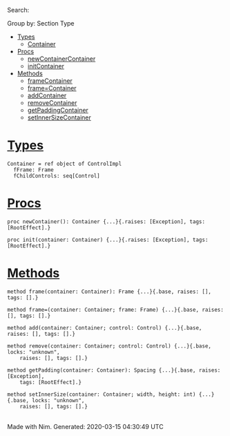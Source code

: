 Search:

Group by: Section Type

-   [Types](#7)
    -   [Container](#Container "Container = ref object of ControlImpl
          fFrame: Frame
          fChildControls: seq[Control]")
-   [Procs](#12)
    -   [newContainerContainer](#newContainer "newContainer(): Container")
    -   [initContainer](#init%2CContainer "init(container: Container)")
-   [Methods](#14)
    -   [frameContainer](#frame.e%2CContainer "frame(container: Container): Frame")
    -   [frame=Container](#frame%3D.e%2CContainer%2CFrame "frame=(container: Container; frame: Frame)")
    -   [addContainer](#add.e%2CContainer%2CControl "add(container: Container; control: Control)")
    -   [removeContainer](#remove.e%2CContainer%2CControl "remove(container: Container; control: Control)")
    -   [getPaddingContainer](#getPadding.e%2CContainer "getPadding(container: Container): Spacing")
    -   [setInnerSizeContainer](#setInnerSize.e%2CContainer%2Cint%2Cint "setInnerSize(container: Container; width, height: int)")

[Types](#7)
===========

    Container = ref object of ControlImpl
      fFrame: Frame
      fChildControls: seq[Control]

[Procs](#12)
============

    proc newContainer(): Container {...}{.raises: [Exception], tags: [RootEffect].}

    proc init(container: Container) {...}{.raises: [Exception], tags: [RootEffect].}

[Methods](#14)
==============

    method frame(container: Container): Frame {...}{.base, raises: [], tags: [].}

    method frame=(container: Container; frame: Frame) {...}{.base, raises: [], tags: [].}

    method add(container: Container; control: Control) {...}{.base, raises: [], tags: [].}

    method remove(container: Container; control: Control) {...}{.base, locks: "unknown",
        raises: [], tags: [].}

    method getPadding(container: Container): Spacing {...}{.base, raises: [Exception],
        tags: [RootEffect].}

    method setInnerSize(container: Container; width, height: int) {...}{.base, locks: "unknown",
        raises: [], tags: [].}

\
 Made with Nim. Generated: 2020-03-15 04:30:49 UTC
